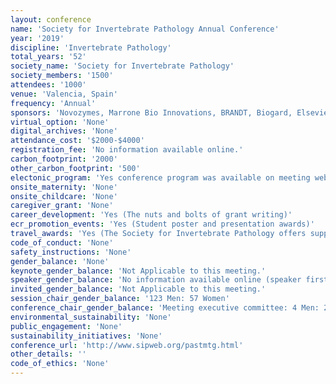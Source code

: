 ```yaml
---
layout: conference 
name: 'Society for Invertebrate Pathology Annual Conference'
year: '2019'
discipline: 'Invertebrate Pathology'
total_years: '52'
society_name: 'Society for Invertebrate Pathology'
society_members: '1500'
attendees: '1000'
venue: 'Valencia, Spain'
frequency: 'Annual'
sponsors: 'Novozymes, Marrone Bio Innovations, BRANDT, Biogard, Elsevier publishing, CORTEVA, AGBITECH, Bioinsects'
virtual_option: 'None'
digital_archives: 'None'
attendance_cost: '$2000-$4000'
registration_fee: 'No information available online.'
carbon_footprint: '2000'
other_carbon_footprint: '500'
electonic_program: 'Yes conference program was available on meeting website.'
onsite_maternity: 'None'
onsite_childcare: 'None'
caregiver_grant: 'None'
career_development: 'Yes (The nuts and bolts of grant writing)'
ecr_promotion_events: 'Yes (Student poster and presentation awards)'
travel_awards: 'Yes (The Society for Invertebrate Pathology offers support for students, post-docs and scientists from lower income countries to participate in the annual meetings(Division Travel Awards / Martignoni Award))'
code_of_conduct: 'None'
safety_instructions: 'None'
gender_balance: 'None'
keynote_gender_balance: 'Not Applicable to this meeting.'
speaker_gender_balance: 'No information available online (speaker first names missing).'
invited_gender_balance: 'Not Applicable to this meeting.'
session_chair_gender_balance: '123 Men: 57 Women'
conference_chair_gender_balance: 'Meeting executive committee: 4 Men: 2 Women, Organizing committee: 7 Men: 5 Women, scientific program committee: 12 Men: 8 Women'
environmental_sustainability: 'None'
public_engagement: 'None'
sustainability_initiatives: 'None'
conference_url: 'http://www.sipweb.org/pastmtg.html'
other_details: ''
code_of_ethics: 'None'
---
```

